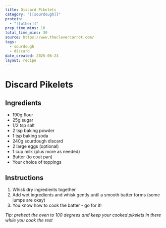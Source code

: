 ```yaml
---
title: Discard Pikelets
category: "[[sourdough]]"
protein:
  - "[[other]]"
prep_time_mins: 10
total_time_mins: 30
source: https://www.theclevercarrot.com/
tags:
  - sourdough
  - discard
date_created: 2025-06-23
layout: recipe
---
```


# Discard Pikelets

## Ingredients

- 190g flour
- 25g sugar
- 1/2 tsp salt
- 2 tsp baking powder
- 1 tsp baking soda
- 240g sourdough discard
- 2 large eggs (optional)
- 1 cup milk (plus more as needed)
- Butter (to coat pan)
- Your choice of toppings

## Instructions

1. Whisk dry ingredients together
2. Add wet ingredients and whisk gently until a smooth batter forms (some lumps are okay)
3. You know how to cook the batter - go for it!

_Tip: preheat the oven to 100 degrees and keep your cooked pikelets in there while you cook the rest_